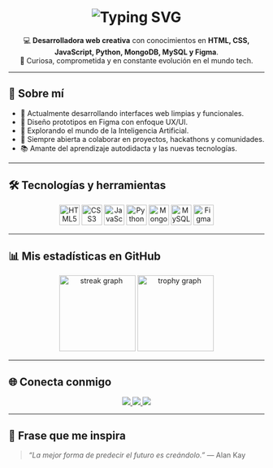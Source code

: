 
<h1 align="center">
  <img src="https://readme-typing-svg.demolab.com?font=Fira+Code&size=32&duration=2000&pause=100&color=FF61C3&center=true&vCenter=true&width=700&lines=¡Hola,+mundo!;Soy+Maria+Juliana+Saavedra;Desarrolladora+Web+Full+Stack;Apasionada+por+la+tecnología;Siempre+aprendiendo+y+creando" alt="Typing SVG" />
</h1>

<p align="center">
  💻 <strong>Desarrolladora web creativa</strong> con conocimientos en <strong>HTML, CSS, JavaScript, Python, MongoDB, MySQL y Figma</strong>.<br/>
  🚀 Curiosa, comprometida y en constante evolución en el mundo tech.
</p>

---

## 🧠 Sobre mí

- 🔭 Actualmente desarrollando interfaces web limpias y funcionales.
- 🎨 Diseño prototipos en Figma con enfoque UX/UI.
- 🤖 Explorando el mundo de la Inteligencia Artificial.
- 🤝 Siempre abierta a colaborar en proyectos, hackathons y comunidades.
- 📚 Amante del aprendizaje autodidacta y las nuevas tecnologías.

---

## 🛠️ Tecnologías y herramientas

<div align="center">
  <img src="https://cdn.jsdelivr.net/gh/devicons/devicon/icons/html5/html5-original.svg" height="40" alt="HTML5" title="HTML5" />
  <img src="https://cdn.jsdelivr.net/gh/devicons/devicon/icons/css3/css3-original.svg" height="40" alt="CSS3" title="CSS3" />
  <img src="https://cdn.jsdelivr.net/gh/devicons/devicon/icons/javascript/javascript-original.svg" height="40" alt="JavaScript" title="JavaScript" />
  <img src="https://cdn.jsdelivr.net/gh/devicons/devicon/icons/python/python-original.svg" height="40" alt="Python" title="Python" />
  <img src="https://cdn.jsdelivr.net/gh/devicons/devicon/icons/mongodb/mongodb-original.svg" height="40" alt="MongoDB" title="MongoDB" />
  <img src="https://cdn.jsdelivr.net/gh/devicons/devicon/icons/mysql/mysql-original.svg" height="40" alt="MySQL" title="MySQL" />
  <img src="https://cdn.jsdelivr.net/gh/devicons/devicon/icons/figma/figma-original.svg" height="40" alt="Figma" title="Figma" />
</div>

---

## 📊 Mis estadísticas en GitHub


<div align="center">
  <img src="https://streak-stats.demolab.com?user=maurodesouza&locale=en&mode=daily&theme=dracula&hide_border=false&border_radius=5&order=3" height="150" alt="streak graph"  />
  <img src="https://github-profile-trophy.vercel.app?username=maurodesouza&theme=dracula&column=-1&row=1&margin-w=8&margin-h=8&no-bg=false&no-frame=false&order=4" height="150" alt="trophy graph"  />
</div>


---

## 🌐 Conecta conmigo

<div align="center">
  <a href="https://www.linkedin.com/in/maria-juliana-saavedra-mejia-3ba0b1356/" target="_blank">
    <img src="https://img.shields.io/badge/LinkedIn-0077B5?style=for-the-badge&logo=linkedin&logoColor=white" />
  </a>
  <a href="mailto:saavedra.mariaju@gmail.com" target="_blank">
    <img src="https://img.shields.io/badge/Gmail-D14836?style=for-the-badge&logo=gmail&logoColor=white" />
  </a>
  <a href="https://wa.me/573182500733" target="_blank">
    <img src="https://img.shields.io/badge/WhatsApp-25D366?style=for-the-badge&logo=whatsapp&logoColor=white" />
  </a>
</div>

---

## 💬 Frase que me inspira

> *“La mejor forma de predecir el futuro es creándolo.”* — Alan Kay

